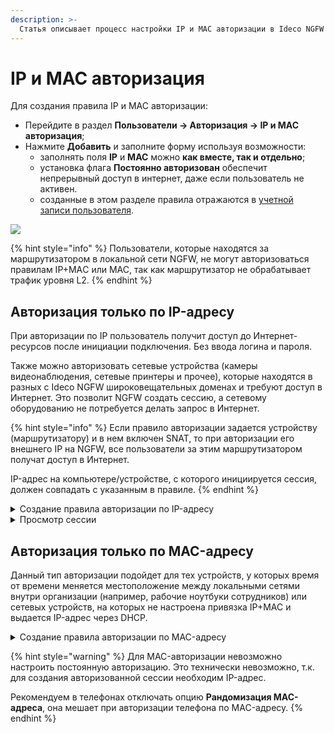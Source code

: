```yaml
---
description: >-
  Статья описывает процесс настройки IP и MAC авторизации в Ideco NGFW VPP.
---
```


# IP и MAC авторизация

Для создания правила IP и MAC авторизации:

* Перейдите в раздел **Пользователи -> Авторизация -> IP и MAC авторизация**;
* Нажмите **Добавить** и заполните форму используя возможности:
  * заполнять поля **IP** и **MAC** можно **как вместе, так и отдельно**;
  * установка флага **Постоянно авторизован** обеспечит непрерывный доступ в интернет, даже если пользователь не активен.&#x20;
  * созданные в этом разделе правила отражаются в [учетной записи пользователя](../users/user-tree.md#kak-sozdat-uchetnuyu-zapis-polzovatelya).

![](../../.gitbook/assets/ip-mac-authorization.png)

{% hint style="info" %}
Пользователи, которые находятся за маршрутизатором в локальной сети NGFW, не могут авторизоваться правилам IP+MAС или MAC, так как маршрутизатор не обрабатывает трафик уровня L2.
{% endhint %}

## Авторизация только по IP-адресу

При авторизации по IP пользователь получит доступ до Интернет-ресурсов после инициации подключения. Без ввода логина и пароля.

Также можно авторизовать сетевые устройства (камеры видеонаблюдения, сетевые принтеры и прочее), которые находятся в разных с Ideco NGFW широковещательных доменах и требуют доступ в Интернет. Это позволит NGFW создать сессию, а сетевому оборудованию не потребуется делать запрос в Интернет.

{% hint style="info" %}
Если правило авторизации задается устройству (маршрутизатору) и в нем включен SNAT, то при авторизации его внешнего IP на NGFW, все пользователи за этим маршрутизатором получат доступ в Интернет.

IP-адрес на компьютере/устройстве, с которого инициируется сессия, должен совпадать с указанным в правиле.
{% endhint %}

<details>

<summary>Создание правила авторизации по IP-адресу</summary>

Чтобы авторизовать пользователя по IP-адресу:

1. [Создайте пользователя](../users/user-tree.md#kak-sozdat-uchetnuyu-zapis-polzovatelya) в Ideco NGFW или [импортируйте](../users/user-tree.md#import-polzovatelei-iz-active-directory) его из Active Directory, который будет авторизован по IP.
2. Перейдите в раздел **Пользователи -> Учетные записи -> учетная запись пользователя -> IP и MAC авторизация** или **Пользователи -> Авторизация -> IP и MAC авторизация**.
3. Создайте правило-связку **IP-адрес <--> Пользователь**:

<img src="../../.gitbook/assets/ip-mac-authorization1.png" alt="" data-size="original">

</details>

<details>

<summary>Просмотр сессии</summary>

После того как пользователь делает запрос в Интернет, на NGFW будет автоматически создана сессия с типом авторизации IP в разделе Мониторинг -> Авторизованные пользователи:

<img src="../../.gitbook/assets/ip-mac-authorization3.png" alt="" data-size="original">

Под одним пользователем можно авторизовать только одно устройство по IP-адресу. Но одновременно с данным типом авторизации под одним пользователем можно авторизовать еще четыре устройства любым другим методом авторизации.

</details>

## Авторизация только по MAC-адресу

Данный тип авторизации подойдет для тех устройств, у которых время от времени меняется местоположение между локальными сетями внутри организации (например, рабочие ноутбуки сотрудников) или сетевых устройств, на которых не настроена привязка IP+MAC и выдается IP-адрес через DHCP.

<details>

<summary>Создание правила авторизации по MAC-адресу</summary>

Чтобы авторизовать пользователя по MAC-адресу, необходимо выполнить следующие действия:

1\. Узнать MAC-адрес устройства. Для этого в командной строке Windows введите команду: `ipconfig /all | findstr Address`\
Для русскоязычной версии: `ipconfig /all | findstr адрес`

<img src="../../.gitbook/assets/ip-mac-authorization4.png" alt="" data-size="original">

2\. Удостовериться, что компьютер и NGFW находятся в одном широковещательном домене. Для этого на NGFW в разделе **Управление сервером -> Терминал** введите команду: `ip neigh`:

<img src="../../.gitbook/assets/ip-mac-authorization5.png" alt="" data-size="original">

Команда выводит ARP-таблицу NGFW, наличие записи с MAC-адресом устройства и статусом REACHEBLE говорит об имеющейся L2 доступности между NGFW и устройством.

3\. Создать правило-связку **Пользователь <--> MAC-адрес** в разделе **Пользователи -> Авторизация -> IP и MAC авторизация**:

<img src="../../.gitbook/assets/ip-mac-authorization2.png" alt="" data-size="original">

</details>

{% hint style="warning" %}
Для MAC-авторизации невозможно настроить постоянную авторизацию. Это технически невозможно, т.к. для создания авторизованной сессии необходим IP-адрес.

Рекомендуем в телефонах отключать опцию **Рандомизация MAC-адреса**, она мешает при авторизации телефона по MAC-адресу.
{% endhint %}

